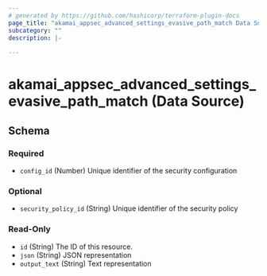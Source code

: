 ```yaml
---
# generated by https://github.com/hashicorp/terraform-plugin-docs
page_title: "akamai_appsec_advanced_settings_evasive_path_match Data Source - terraform-provider-akamai"
subcategory: ""
description: |-
  
---
```


# akamai_appsec_advanced_settings_evasive_path_match (Data Source)





<!-- schema generated by tfplugindocs -->
## Schema

### Required

- `config_id` (Number) Unique identifier of the security configuration

### Optional

- `security_policy_id` (String) Unique identifier of the security policy

### Read-Only

- `id` (String) The ID of this resource.
- `json` (String) JSON representation
- `output_text` (String) Text representation
